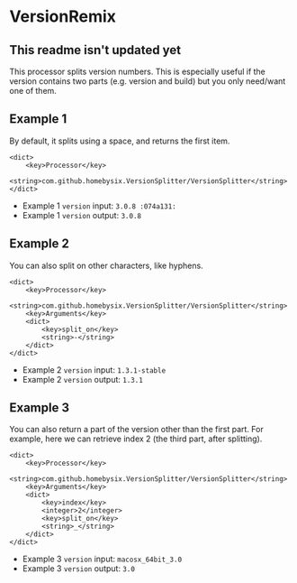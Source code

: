 # VersionRemix

## This readme isn't updated yet

This processor splits version numbers. This is especially useful if the version contains two parts (e.g. version and build) but you only need/want one of them.

## Example 1

By default, it splits using a space, and returns the first item.

```
<dict>
    <key>Processor</key>
    <string>com.github.homebysix.VersionSplitter/VersionSplitter</string>
</dict>
```

- Example 1 `version` input: `3.0.8 :074a131:`
- Example 1 `version` output: `3.0.8`

## Example 2

You can also split on other characters, like hyphens.

```
<dict>
    <key>Processor</key>
    <string>com.github.homebysix.VersionSplitter/VersionSplitter</string>
    <key>Arguments</key>
    <dict>
        <key>split_on</key>
        <string>-</string>
    </dict>
</dict>
```

- Example 2 `version` input: `1.3.1-stable`
- Example 2 `version` output: `1.3.1`

## Example 3

You can also return a part of the version other than the first part. For example, here we can retrieve index 2 (the third part, after splitting).

```
<dict>
    <key>Processor</key>
    <string>com.github.homebysix.VersionSplitter/VersionSplitter</string>
    <key>Arguments</key>
    <dict>
        <key>index</key>
        <integer>2</integer>
        <key>split_on</key>
        <string>_</string>
    </dict>
</dict>
```

- Example 3 `version` input: `macosx_64bit_3.0`
- Example 3 `version` output: `3.0`
